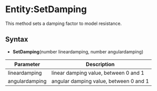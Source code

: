 # Entity:SetDamping

This method sets a damping factor to model resistance.

## Syntax

- **SetDamping**(number lineardamping, number angulardamping)

| Parameter | Description |
|---|---|
| lineardamping | linear damping value, between 0 and 1 |
| angulardamping | angular damping value, between 0 and 1 |
